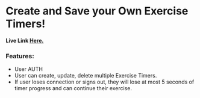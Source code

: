 # Create and Save your Own Exercise Timers!

**Live Link [Here.](http://exercisetimercrud-env.eba-3cmmwj2f.us-east-1.elasticbeanstalk.com/)**

### Features:
* User AUTH
* User can create, update, delete multiple Exercise Timers.
* If user loses connection or signs out, they will lose at most 5 seconds of timer progress and can continue their exercise.